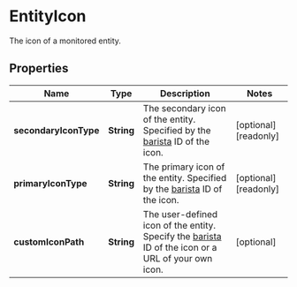 

# EntityIcon

The icon of a monitored entity.

## Properties

| Name | Type | Description | Notes |
|------------ | ------------- | ------------- | -------------|
|**secondaryIconType** | **String** | The secondary icon of the entity.   Specified by the [barista](https://dt-url.net/u403suy) ID of the icon. |  [optional] [readonly] |
|**primaryIconType** | **String** | The primary icon of the entity.   Specified by the [barista](https://dt-url.net/u403suy) ID of the icon. |  [optional] [readonly] |
|**customIconPath** | **String** | The user-defined icon of the entity.   Specify the [barista](https://dt-url.net/u403suy) ID of the icon or a URL of your own icon. |  [optional] |



